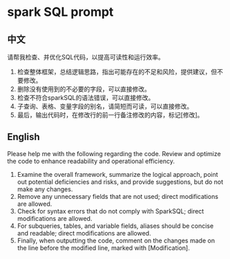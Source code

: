 # spark SQL prompt

## 中文

请帮我检查、并优化SQL代码，以提高可读性和运行效率。

1. 检查整体框架，总结逻辑思路，指出可能存在的不足和风险，提供建议，但不要修改。
2. 删除没有使用到的不必要的字段，可以直接修改。
3. 检查不符合sparkSQL的语法错误，可以直接修改。
4. 子查询、表格、变量字段的别名，请简短而可读，可以直接修改。
5. 最后，输出代码时，在修改行的前一行备注修改的内容，标记[修改]。

## English

Please help me with the following regarding the code. Review and optimize the code to enhance readability and operational efficiency.

1. Examine the overall framework, summarize the logical approach, point out potential deficiencies and risks, and provide suggestions, but do not make any changes.
2. Remove any unnecessary fields that are not used; direct modifications are allowed.
3. Check for syntax errors that do not comply with SparkSQL; direct modifications are allowed.
4. For subqueries, tables, and variable fields, aliases should be concise and readable; direct modifications are allowed.
5. Finally, when outputting the code, comment on the changes made on the line before the modified line, marked with [Modification].
